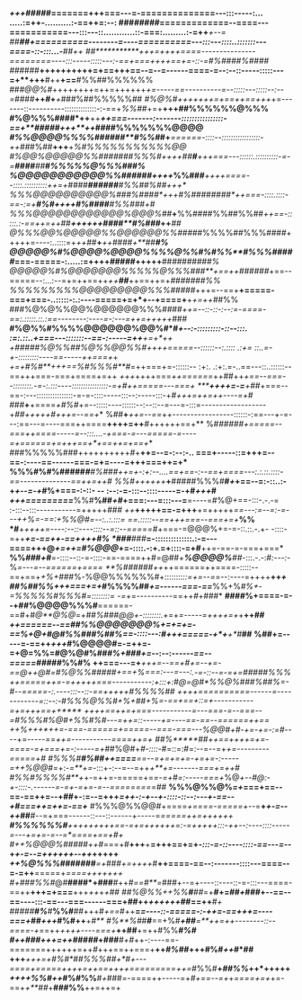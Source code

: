 ******+++*#####*=======+++===---=-==============---:::-----:...      .....:=++-..........:-==++=:--:
###*******#####*=============--====---===========---:::---::............::-===:.........:-=++***+--=
##**********##*+==========--------=----==========---:::---::::..:::::::---====-::-:::...-******##++*
##***********+++=++++====---------------========----:::-----:::::---:-==+===++++==+=-::-=#%####%####
##*####****++++++++++=+==+++==--=--=------====-=--:--::-----:::::---=+**+++****#++**+==**#%%##%%%%%%
##*#@@%#*++++++++=++=++++++*+=-----==----------=--:::::---:::::--:--=*####**++*#*+***+*###%##%%%%%##
***#%@%#*+++++++=+==+*+==+++*+=-------::----------::::::::::::::-:-==+*%%##*+=+**+++****##%%%%%%@%%%
**#%@%%%###******#*++**++****++===-------:-------::::::::::::::::-==+**#####*+++**++*####%%%%%%%@@@@
*#%%@@@@%%%%######**#%%#*#**+******======-::::--:::::::::::::::::-++*##*#%##**+++**+*%#%%%%%%%%%%%@@
#%@@%@@@@@%%####*###*%%%#++++##**#**+++===---::::::.::::::::::-=-=**####**##*********#%%%%%@%%%##*#%
%@@@@@@@@@@@%%######***+*+++*%%###***++++====--::::.::::::::::++=+**####*****######***#%%##%##**+++*
%%%@@@@@@@@@@%###%####*+++**#%######**##*++===-::::.::::-==-:=+*****#%#*++++*#%####***#%%###**+***#*
%%%@@@@@@@@@@@@%@@@%##***+**%%####%%##%%##*++==-:::::.:-==++=++*##****+**+++++***####**#%###*++***##
@%%%@@%@@@@@%%@@@@@@%%####*#%%%%##%%%####+++++=----:..::::=+*++*##****+*******++*####*+**##*******#%
@@@@@%#%@@@@%@@@@%%%%@%%#%#*%%**#%%%#####*===-=====-:.....:=++++*********#####***+++++**##*########%
@@@@@%#%@@@@@@@%%%%%@%%%###**+==++######*+==--=====--:...:--=+=++==++*++**##***++==++=+*###***####%%
%%%%%%%%%@@@@@@@@@%%%###*##*+++=--==+**+=====-===+===-..:::::-:.:----=====+=+*+--+====+**+*+=++*##%%
###%@%@%%@@%@@@@@@%%%####***++*=--::-::-:--:=-====-==:.:::::.::.:==--------:----=-:---=++=+++*++*###
**#%@%%#%%%%@@@@@@%@@%#*#*****+--:-:::::::::-::--:::. :=:.::..+==*=---:::::::--==-:-----=*++**+=+*++
*+*#####%@%%##%@%**%@@%%#*++*++=====--::::::--:.:::: .:+= ::..*=-*+-:::::::::----==-----+*+***===+*+
*+=+****#%#**+*++==*%#%%%#**#*=++===+=-::::::-- :+:. .:+:.=-..==---::..::::::--==+++===-===+====+=++
*+++*++++===*++======*++##++*+==--===--::::::::.-=-:.:::----::::::::::::::::-=+****#*++=====---===+*
*****++++=-=**+##*+===--==-:---::::::::::::::::-=-=-::::-----:::--:-----:::-+***#*+++=+*+=++----=+*#
###**+**+====*+#%#*+=--:::::----::::::--:--::--=---=-:::=------------------+***##+++++*#++*+=--==+**
%##**+***++=--==*++-----------------::::::-:==---+-=---:==---=----===++====**++++=++***#*++++++==+**
%#*#####***+=====--===++====-----=--:::....-+==*=-=---=====-=----=+==**====+=+++==+*+==+**+=+**==+**
###%%%%%###++++++++++*#*+**++=--=-:--:-..  ===+-----::=+++=--==-:----==------===-=+=----=+++===++=+*
%%%#%#%#####*****#**#%#**##+**+=+-:+:--....==+==-:--==+====---:.:.::.::::-==--------------==+**+=++#
%%#++++++***+**#####%%%#**#*+*+==--=:-::..:-+*+--=-+*#%+===-:-::- -- :--:-=-:::--::::-----=-+#*+++*#
*+++=========***%%#**%##*+#*+===:---=:::---=**=----=#%@+==-:::-.-.-= :-:::--:::-----------=+++++*###
++***+++++==-=+++**+=+++++*==---:=--=:-=---++%=-==:+%%@#=--:..:.:::= ==.:::::--==+++===--===+=+***%%
*#**+***+++*+=----:--::----::::--=::--=====*#*+===-=@@@%+=-=-::.::.-.+- -::::-=++***+=-==++-==++++#%
*###**###*****=-::::::::::::::.:-=---====+++@*+=++=#%@@@*+=**-::::.-:+.=+::::-=+#**++=-==-=-===+===*
**%%*##*#*+#***=-::::--::-=-::::-==-====++#=@##+***%@@@@%**##*-:::.-.-:#*:---:-*%*=---=--======+====
**%######++*++======++====-:::::--==+==+*+%+#*##%*-*%@@%%%%%%#+::::::::*::=+=--=*=--:----=++++**++*+
##%##%%+++===+=+*#%%%%##*+=------===-==***%%+%*#%+-=%%%%%#%%%#=::::::::= -=*+=----------==++*#*+###*
**####%+====-=--+##%@@@@%%%#**======-==#+#*@**@%@*=+##*%###@@+-::::::::.+*=+*=-----=++++=+*+**++##**
*****++======--==*##%%@@@@@@@%+=+=+=-==%+@+#@*#%%#*##%*##**%*==-::::---:#*+++=====-+*+**+*#*****##**
%*##*+=-----=-==++*+++*#%@@@@#=-=++=-=+@=%%=#@%@#%*###%+###+=*--:--:----*--==--=====###****##***%%#%
**+**+===---=+***+++=--==+**#+=--*+=-==@++@#=#%@%%#*####+==+%===:---=---:.-=-::--=-=+=***#*#**###%%%
*++=====++=-=+++++===-----------:+:::+:#@=*@#*%%@%#**#*#%##%=-#--=====-:.----:::--::-==++*+++#%%%%##
++++==========------=------------=::--:-**#*%%%@%%#*+%+#*#*+*%=-==+==+::=+-----------=+=+++==+*+****
+++*+==++=+===-----------=---===-=--===--=*#%%%#%@#*+*%*%*#%#--*-=++=*::-----+=----==-==--======++==
++*%++*+*+**+=-===-======+=====--*===-===---***%@@#+#-+=-+=-:=#----*+=-----==*++=-----------====++=+
*##%*****##++==++++=+=-=*===-=+===+=-:-----=+*##%@#+*#-::::-*#=::=:#=:--=--=+****+=---------=====+*#
#%%%#**#%##++====**==--=+=+=+=-+*=+=-:-----=*++%@@#*=+:-*=**+=*-:::+-:--=--=++*+**+=-------===+=++*#
*#%%#%%%%#**+*+-=++=-=====+=*=-=+*#*=:-----===+*%@***+--#@*:-+-::::-.------=-=+-=*+=-=--=========*##
**%%%@%%@%*=+*===+==--==-==++=--+##+-:=--=+++*****=*++-:-+--+-::::-::--:---+-==--+#*===++=++=-==+***
#%%%@%%@@#+====*+====-=====+*--=**+*+-=--++*##**#--=+===------::---::------+-----=***=====++=++++++*
**#%%%%%%#***++**+++++++==-=*+=++++*++=:-=++**+++:::-++--:----::::-----=---+=+=-=--=*====+==+**#***+
#++%@@@%*####**#***++*#*===+#**+++**+**=+++==+=+*-:::-=-::----::::-==---=--*+*+-=--=++++++--++*+++++
*++%@%%%#*######***=+*##*#***+=+*+++*#**++====-==--:-------::::---====--=-=++**=====+***====+++++++*
#*+###%%#*@#**####*+###**#++*#==#**=*###+--=+----::----::-=-:::---====-==++**+++=+===**+++*++*+*+##*
#****#%@%*%*++%%**#***##*=+**#+=##*+*###+--==--==----:::-==---===------===+*##*++*++++++*##==++**#*+
#####**#%***#**%%#***#*#+++#*+==*#++**=*=----::-=====-:-++=-==+++=----===+*##******++*+*#%#++**+*#**
#%**%#*#**#**==+%#****+*##****=**++=++--------::--====-+*==++*++++----===+***++##**+=++#%%******#%*#
*#++#*##*+++=++*#####*+###**#*+#*++-:----==-=======++++++=++*#*+++==++===+**++*#%##*+++#%#*++*#*##**
**+++***+++=+**#%#*#**#%%%**##+*#**+---====+=====++++=++==+***+++=========+*+=*#%%#**+*##%%*++*+++++
******+++*****+%%#++*#%#%%**#*+*###=-====++-----=+*#+==--=+*+*====+=+*+=-==+*+**##*+**###%%**++=++=+
